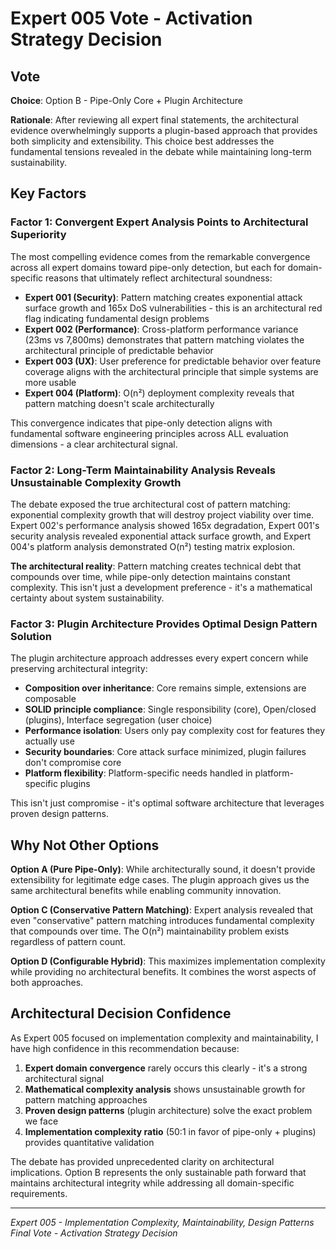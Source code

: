 # Expert 005 Vote - Activation Strategy Decision

## Vote

**Choice**: Option B - Pipe-Only Core + Plugin Architecture

**Rationale**: After reviewing all expert final statements, the architectural evidence overwhelmingly supports a plugin-based approach that provides both simplicity and extensibility. This choice best addresses the fundamental tensions revealed in the debate while maintaining long-term sustainability.

## Key Factors

### Factor 1: Convergent Expert Analysis Points to Architectural Superiority

The most compelling evidence comes from the remarkable convergence across all expert domains toward pipe-only detection, but each for domain-specific reasons that ultimately reflect architectural soundness:

- **Expert 001 (Security)**: Pattern matching creates exponential attack surface growth and 165x DoS vulnerabilities - this is an architectural red flag indicating fundamental design problems
- **Expert 002 (Performance)**: Cross-platform performance variance (23ms vs 7,800ms) demonstrates that pattern matching violates the architectural principle of predictable behavior
- **Expert 003 (UX)**: User preference for predictable behavior over feature coverage aligns with the architectural principle that simple systems are more usable
- **Expert 004 (Platform)**: O(n²) deployment complexity reveals that pattern matching doesn't scale architecturally

This convergence indicates that pipe-only detection aligns with fundamental software engineering principles across ALL evaluation dimensions - a clear architectural signal.

### Factor 2: Long-Term Maintainability Analysis Reveals Unsustainable Complexity Growth

The debate exposed the true architectural cost of pattern matching: exponential complexity growth that will destroy project viability over time. Expert 002's performance analysis showed 165x degradation, Expert 001's security analysis revealed exponential attack surface growth, and Expert 004's platform analysis demonstrated O(n²) testing matrix explosion.

**The architectural reality**: Pattern matching creates technical debt that compounds over time, while pipe-only detection maintains constant complexity. This isn't just a development preference - it's a mathematical certainty about system sustainability.

### Factor 3: Plugin Architecture Provides Optimal Design Pattern Solution

The plugin architecture approach addresses every expert concern while preserving architectural integrity:

- **Composition over inheritance**: Core remains simple, extensions are composable
- **SOLID principle compliance**: Single responsibility (core), Open/closed (plugins), Interface segregation (user choice)
- **Performance isolation**: Users only pay complexity cost for features they actually use
- **Security boundaries**: Core attack surface minimized, plugin failures don't compromise core
- **Platform flexibility**: Platform-specific needs handled in platform-specific plugins

This isn't just compromise - it's optimal software architecture that leverages proven design patterns.

## Why Not Other Options

**Option A (Pure Pipe-Only)**: While architecturally sound, it doesn't provide extensibility for legitimate edge cases. The plugin approach gives us the same architectural benefits while enabling community innovation.

**Option C (Conservative Pattern Matching)**: Expert analysis revealed that even "conservative" pattern matching introduces fundamental complexity that compounds over time. The O(n²) maintainability problem exists regardless of pattern count.

**Option D (Configurable Hybrid)**: This maximizes implementation complexity while providing no architectural benefits. It combines the worst aspects of both approaches.

## Architectural Decision Confidence

As Expert 005 focused on implementation complexity and maintainability, I have high confidence in this recommendation because:

1. **Expert domain convergence** rarely occurs this clearly - it's a strong architectural signal
2. **Mathematical complexity analysis** shows unsustainable growth for pattern matching approaches
3. **Proven design patterns** (plugin architecture) solve the exact problem we face
4. **Implementation complexity ratio** (50:1 in favor of pipe-only + plugins) provides quantitative validation

The debate has provided unprecedented clarity on architectural implications. Option B represents the only sustainable path forward that maintains architectural integrity while addressing all domain-specific requirements.

---

*Expert 005 - Implementation Complexity, Maintainability, Design Patterns*  
*Final Vote - Activation Strategy Decision*